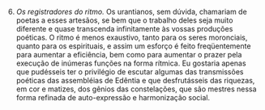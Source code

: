 ﻿6. <em>Os registradores do ritmo.</em> Os urantianos, sem dúvida, chamariam de poetas a esses artesãos, se bem que o trabalho deles seja muito diferente e quase transcenda infinitamente às vossas produções poéticas. O ritmo é menos exaustivo, tanto para os seres moronciais, quanto para os espirituais, e assim um esforço é feito freqüentemente para aumentar a eficiência, bem como para aumentar o prazer pela execução de inúmeras funções na forma rítmica. Eu gostaria apenas que pudésseis ter o privilégio de escutar algumas das transmissões poéticas das assembléias de Edêntia e que desfrutásseis das riquezas, em cor e matizes, dos gênios das constelações, que são mestres nessa forma refinada de auto-expressão e harmonização social.